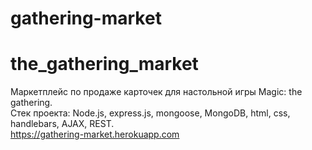 # gathering-market

# the_gathering_market
Маркетплейс по продаже карточек для настольной игры Magic: the gathering. 
<br>Стек проекта: Node.js, express.js, mongoose, MongoDB, html, css, handlebars, AJAX, REST.
<br>https://gathering-market.herokuapp.com
